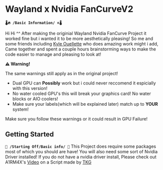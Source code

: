 # Wayland x Nvidia FanCurveV2
**``🌡️🔥 /Basic Information/ ❄️🌡️``**

Hi Hi ^^ After making the originial Wayland Nvidia FanCurve Project it worked fine but i wanted it to be more aesthetically pleasing! So me and some friends including  [Kyle Ouellette](https://github.com/kyouellette) who does amazing work might i add, Came together and spent a couple hours brainstorming ways to make the code easier to manage and pleasing to look at! 

**⚠️ Warning!**

The same warnings still apply as in the original project! 

- Dual GPU can **Possibly** work but i could never reccomend it espicially with this version!
- No water cooled GPU's this will break your graphics card! No water blocks or AIO coolers!
- Make sure your labels(which will be explained later) match up to **YOUR** system!

Make sure you follow these warnings or it could result in GPU Failure!

## Getting Started
**``🌱 /Starting Off/Basic info/ 🚀``**
This Project does require some packages most of which you should are have! You will also need some sort of Nvidia Driver installed! If you do not have a nvidia driver install, Please check out A1RM4X's [Video](https://www.youtube.com/watch?v=QW2XGMAu6VE) on a Script made by [TKG](https://github.com/Frogging-Family/nvidia-all) 
